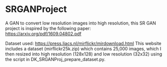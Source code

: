 # SRGANProject

A GAN to convert low resolution images into high resolution, this SR GAN project is inspired by the following paper:
https://arxiv.org/pdf/1609.04802.pdf

Dataset used:
https://press.liacs.nl/mirflickr/mirdownload.html
This website includes  a dataset (mirflickr25k.zip) which contains 25,000 images, which I then resized into high resolution (128x128) and low resolution (32x32) using the script in DK_SRGANProj_prepare_dataset.py.

